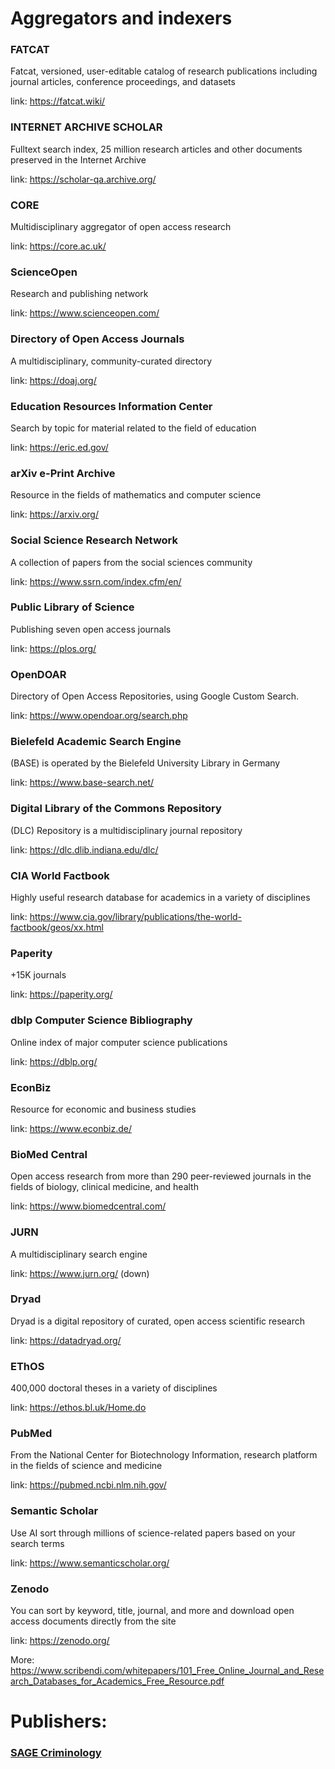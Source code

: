 # Aggregators and indexers

### FATCAT

Fatcat, versioned, user-editable catalog of research publications including journal articles, conference proceedings, and datasets

link: https://fatcat.wiki/

### INTERNET ARCHIVE SCHOLAR

Fulltext search index, 25 million research articles and other documents preserved in the Internet Archive

link: https://scholar-qa.archive.org/

### CORE

Multidisciplinary aggregator of open access research

link: https://core.ac.uk/

### ScienceOpen

Research and publishing network

link: https://www.scienceopen.com/

### Directory of Open Access Journals

A multidisciplinary, community-curated directory

link: https://doaj.org/

### Education Resources Information Center

Search by topic for material related to the field of education

link: https://eric.ed.gov/

### arXiv e-Print Archive

Resource in the fields of mathematics and computer science

link: https://arxiv.org/

### Social Science Research Network

A collection of papers from the social sciences community

link: https://www.ssrn.com/index.cfm/en/

### Public Library of Science

Publishing seven open access journals

link: https://plos.org/

### OpenDOAR

 Directory of Open Access Repositories, using Google Custom Search.
 
link: https://www.opendoar.org/search.php

### Bielefeld Academic Search Engine

(BASE) is operated by the Bielefeld University Library in Germany

link: https://www.base-search.net/

### Digital Library of the Commons Repository

(DLC) Repository is a multidisciplinary journal repository

link: https://dlc.dlib.indiana.edu/dlc/

### CIA World Factbook

Highly useful research database for academics in a variety of disciplines

link: https://www.cia.gov/library/publications/the-world-factbook/geos/xx.html

### Paperity

+15K journals

link: https://paperity.org/

### dblp Computer Science Bibliography

Online index of major computer science publications

link: https://dblp.org/

### EconBiz

Resource for economic and business studies

link: https://www.econbiz.de/

### BioMed Central

Open access research from more than 290 peer-reviewed journals in the fields of biology, clinical medicine, and health

link: https://www.biomedcentral.com/

### JURN

A multidisciplinary search engine

link: https://www.jurn.org/  (down)

### Dryad

Dryad is a digital repository of curated, open access scientific research

link: https://datadryad.org/

### EThOS

400,000 doctoral theses in a variety of disciplines

link: https://ethos.bl.uk/Home.do

### PubMed

From the National Center for Biotechnology Information, research platform in the fields of science and medicine

link: https://pubmed.ncbi.nlm.nih.gov/

### Semantic Scholar

Use AI sort through millions of science-related papers based on your search terms

link: https://www.semanticscholar.org/

### Zenodo

You can sort by keyword, title, journal, and more and download open access documents directly from the site

link: https://zenodo.org/




More: https://www.scribendi.com/whitepapers/101_Free_Online_Journal_and_Research_Databases_for_Academics_Free_Resource.pdf 


# Publishers:

### [SAGE Criminology](https://journals.sagepub.com/action/showPublications?AllField=criminology&within=10.1177%2Fsocial-sciences-and-humanities)



